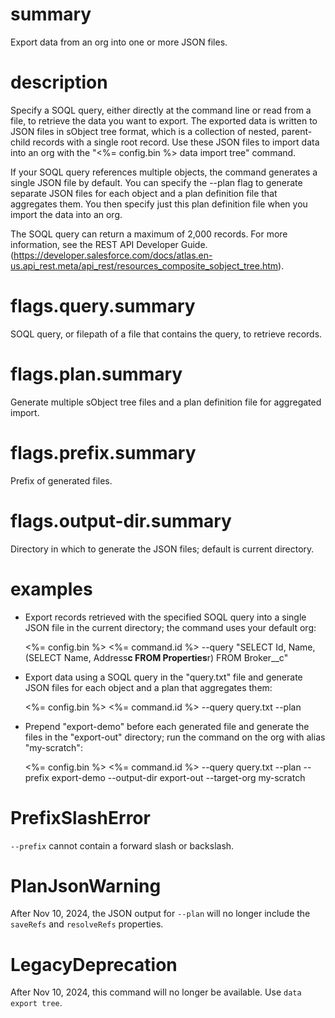 # summary

Export data from an org into one or more JSON files.

# description

Specify a SOQL query, either directly at the command line or read from a file, to retrieve the data you want to export. The exported data is written to JSON files in sObject tree format, which is a collection of nested, parent-child records with a single root record. Use these JSON files to import data into an org with the "<%= config.bin %> data import tree" command.

If your SOQL query references multiple objects, the command generates a single JSON file by default. You can specify the --plan flag to generate separate JSON files for each object and a plan definition file that aggregates them. You then specify just this plan definition file when you import the data into an org.

The SOQL query can return a maximum of 2,000 records. For more information, see the REST API Developer Guide. (https://developer.salesforce.com/docs/atlas.en-us.api_rest.meta/api_rest/resources_composite_sobject_tree.htm).

# flags.query.summary

SOQL query, or filepath of a file that contains the query, to retrieve records.

# flags.plan.summary

Generate multiple sObject tree files and a plan definition file for aggregated import.

# flags.prefix.summary

Prefix of generated files.

# flags.output-dir.summary

Directory in which to generate the JSON files; default is current directory.

# examples

- Export records retrieved with the specified SOQL query into a single JSON file in the current directory; the command uses your default org:

  <%= config.bin %> <%= command.id %> --query "SELECT Id, Name, (SELECT Name, Address**c FROM Properties**r) FROM Broker\_\_c"

- Export data using a SOQL query in the "query.txt" file and generate JSON files for each object and a plan that aggregates them:

  <%= config.bin %> <%= command.id %> --query query.txt --plan

- Prepend "export-demo" before each generated file and generate the files in the "export-out" directory; run the command on the org with alias "my-scratch":

  <%= config.bin %> <%= command.id %> --query query.txt --plan --prefix export-demo --output-dir export-out --target-org my-scratch

# PrefixSlashError

`--prefix` cannot contain a forward slash or backslash.

# PlanJsonWarning

After Nov 10, 2024, the JSON output for `--plan` will no longer include the `saveRefs` and `resolveRefs` properties.

# LegacyDeprecation

After Nov 10, 2024, this command will no longer be available. Use `data export tree`.
